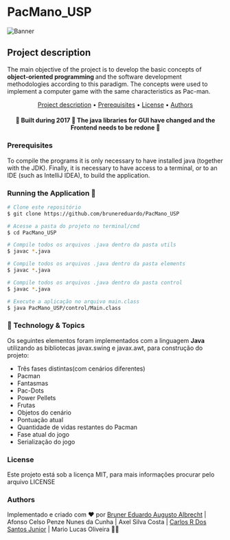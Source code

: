 # PacMano_USP

![Banner](https://github.com/brunereduardo/PacMano_USP/blob/master/imgs/pac-man-classic.jpg)

## Project description
<p> The main objective of the project is to develop the basic concepts of <b> object-oriented programming </b> and the software development methodologies according to this paradigm. The concepts were used to implement a computer game with the same characteristics as Pac-man.</p>  

<p align="center">
<a href="#Project-description">Project description</a> •  
<a href="#Prerequisitess">Prerequisites</a> •	
<a href="#License">License</a> • 
<a href="#Authors">Authors</a>
</p>

<h4 align="center"> 
	🚧  Built during 2017 🚧 The java libraries for GUI have changed and the Frontend needs to be redone 🚧
</h4>

### Prerequisites
<p>To compile the programs it is only necessary to have installed java (together with the JDK). Finally, it is necessary to have access to a terminal, or to an IDE (such as IntelliJ IDEA), to build the application.</p>

### Running the Application 🎲

```bash
# Clone este repositório
$ git clone https://github.com/brunereduardo/PacMano_USP

# Acesse a pasta do projeto no terminal/cmd
$ cd PacMano_USP

# Compile todos os arquivos .java dentro da pasta utils
$ javac *.java

# Compile todos os arquivos .java dentro da pasta elements
$ javac *.java

# Compile todos os arquivos .java dentro da pasta control
$ javac *.java

# Execute a aplicação no arquivo main.class
$ java PacMano_USP/control/Main.class
```
### 🚀 Technology & Topics

Os seguintes elementos foram implementados com a linguagem <b>Java</b> utilizando as bibliotecas javax.swing e javax.awt, para construção do projeto:

- Três fases distintas(com cenários diferentes)
- Pacman
- Fantasmas
- Pac-Dots
- Power Pellets
- Frutas
- Objetos do cenário
- Pontuação atual 
- Quantidade de vidas restantes do Pacman
- Fase atual do jogo 
- Serialização do jogo

### License

<p>Este projeto está sob a licença MIT, para mais informações procurar pelo arquivo LICENSE</p>

### Authors
Implementado e criado com ❤️ por [Bruner Eduardo Augusto Albrecht](https://github.com/brunereduardo) | Afonso Celso Penze Nunes da Cunha | Axel Silva Costa | [Carlos R Dos Santos Junior](https://github.com/CarlosSantosJr) | Mario Lucas Oliveira  👋🏽 
